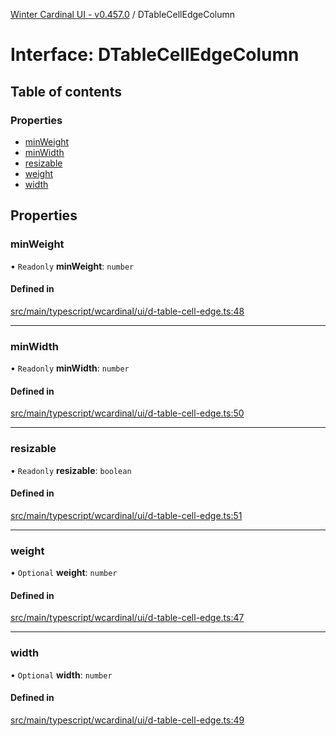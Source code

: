 [Winter Cardinal UI - v0.457.0](../index.md) / DTableCellEdgeColumn

# Interface: DTableCellEdgeColumn

## Table of contents

### Properties

- [minWeight](DTableCellEdgeColumn.md#minweight)
- [minWidth](DTableCellEdgeColumn.md#minwidth)
- [resizable](DTableCellEdgeColumn.md#resizable)
- [weight](DTableCellEdgeColumn.md#weight)
- [width](DTableCellEdgeColumn.md#width)

## Properties

### minWeight

• `Readonly` **minWeight**: `number`

#### Defined in

[src/main/typescript/wcardinal/ui/d-table-cell-edge.ts:48](https://github.com/winter-cardinal/winter-cardinal-ui/blob/v0.457.0/src/main/typescript/wcardinal/ui/d-table-cell-edge.ts#L48)

___

### minWidth

• `Readonly` **minWidth**: `number`

#### Defined in

[src/main/typescript/wcardinal/ui/d-table-cell-edge.ts:50](https://github.com/winter-cardinal/winter-cardinal-ui/blob/v0.457.0/src/main/typescript/wcardinal/ui/d-table-cell-edge.ts#L50)

___

### resizable

• `Readonly` **resizable**: `boolean`

#### Defined in

[src/main/typescript/wcardinal/ui/d-table-cell-edge.ts:51](https://github.com/winter-cardinal/winter-cardinal-ui/blob/v0.457.0/src/main/typescript/wcardinal/ui/d-table-cell-edge.ts#L51)

___

### weight

• `Optional` **weight**: `number`

#### Defined in

[src/main/typescript/wcardinal/ui/d-table-cell-edge.ts:47](https://github.com/winter-cardinal/winter-cardinal-ui/blob/v0.457.0/src/main/typescript/wcardinal/ui/d-table-cell-edge.ts#L47)

___

### width

• `Optional` **width**: `number`

#### Defined in

[src/main/typescript/wcardinal/ui/d-table-cell-edge.ts:49](https://github.com/winter-cardinal/winter-cardinal-ui/blob/v0.457.0/src/main/typescript/wcardinal/ui/d-table-cell-edge.ts#L49)

